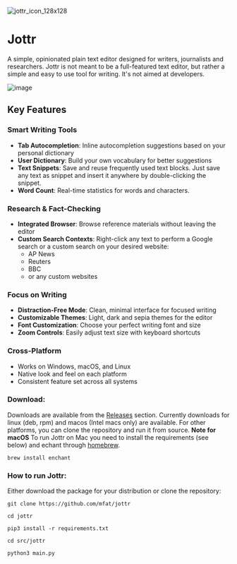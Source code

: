 
![jottr_icon_128x128](https://github.com/user-attachments/assets/d92bd9f3-d704-4c21-9b0b-88892061f19a)
# Jottr

A simple, opinionated plain text editor designed for writers, journalists and researchers. Jottr is not meant to be a full-featured text editor, but rather a simple and easy to use tool for writing. It's not aimed at developers.

![image](https://github.com/user-attachments/assets/ee7b18fc-73cc-4f0b-a8bf-6508dd67defa)


## Key Features

### Smart Writing Tools
- **Tab Autocompletion**: Inline autocompletion suggestions based on your personal dictionary
- **User Dictionary**: Build your own vocabulary for better suggestions
- **Text Snippets**: Save and reuse frequently used text blocks. Just save any text as snippet and insert it anywhere by double-clicking the snippet.
- **Word Count**: Real-time statistics for words and characters.

### Research & Fact-Checking
- **Integrated Browser**: Browse reference materials without leaving the editor
- **Custom Search Contexts**: Right-click any text to perform a Google search or a custom search on your desired website:
  - AP News
  - Reuters
  - BBC
  - or any custom websites
    
### Focus on Writing
- **Distraction-Free Mode**: Clean, minimal interface for focused writing
- **Customizable Themes**: Light, dark and sepia themes for the editor
- **Font Customization**: Choose your perfect writing font and size
- **Zoom Controls**: Easily adjust text size with keyboard shortcuts

### Cross-Platform
- Works on Windows, macOS, and Linux
- Native look and feel on each platform
- Consistent feature set across all systems

### Download:
Downloads are available from the [Releases](https://github.com/mfat/jottr/releases) section.
Currently downloads for linux (deb, rpm) and macos (Intel macs only) are available.
For other platforms, you can clone the repository and run it from source.
**Note for macOS** To run Jottr on Mac you need to install the requirements (see below) and echant through [homebrew](https://brew.sh/).

`brew install enchant`

### How to run Jottr:

Either download the package for your distribution or clone the repository:

`git clone https://github.com/mfat/jottr`

`cd jottr`

`pip3 install -r requirements.txt`

`cd src/jottr`

`python3 main.py`
